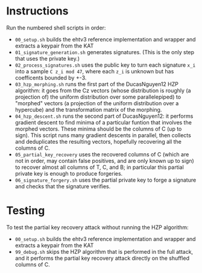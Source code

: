 # Instructions
Run the numbered shell scripts in order:
 * `00_setup.sh` builds the ehtv3 reference implementation and wrapper and extracts a keypair from the KAT
 * `01_signature_generation.sh` generates signatures. (This is the only step that uses the private key.)
 * `02_process_signatures.sh` uses the public key to turn each signature `x_i` into a sample `C z_i mod 47`, where each `z_i` is unknown but has coefficents bounded by +-3.
 * `03_hzp_morphing.sh` runs the first part of the DucasNguyen12 HZP algorithm: it goes from the Cz vectors (whose distribution is roughly (a projection of) the uniform distribution over some parallelepiped) to "morphed" vectors (a projection of the uniform distribution over a hypercube) and the transformation matrix of the morphing.
 * `04_hzp_descent.sh` runs the second part of DucasNguyen12: it performs gradient descent to find minima of a particular funtion that involves the morphed vectors. These minima should be the columns of C (up to sign). This script runs many gradient descents in parallel, then collects and deduplicates the resulting vectors, hopefully recovering all the columns of C.
 * `05_partial_key_recovery` uses the recovered columns of C (which are not in order, may contain false positives, and are only known up to sign) to recover almost all columns of T, C, and B; in particular this partial private key is enough to produce forgeries.
 * `06_signature_forgery.sh` uses the partial private key to forge a signature and checks that the signature verifies.

# Testing
To test the partial key recovery attack without running the HZP algorithm:
 * `00_setup.sh` builds the ehtv3 reference implementation and wrapper and extracts a keypair from the KAT
 * `99_debug.sh` skips the HZP algorithm that is performed in the full attack, and it performs the partial key recovery attack directly on the shuffled columns of C.
